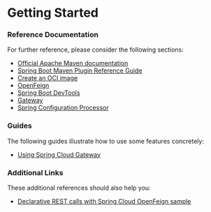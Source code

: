 # Getting Started

### Reference Documentation

For further reference, please consider the following sections:

* [Official Apache Maven documentation](https://maven.apache.org/guides/index.html)
* [Spring Boot Maven Plugin Reference Guide](https://docs.spring.io/spring-boot/docs/2.7.0/maven-plugin/reference/html/)
* [Create an OCI image](https://docs.spring.io/spring-boot/docs/2.7.0/maven-plugin/reference/html/#build-image)
* [OpenFeign](https://docs.spring.io/spring-cloud-openfeign/docs/current/reference/html/)
* [Spring Boot DevTools](https://docs.spring.io/spring-boot/docs/2.7.0/reference/htmlsingle/#using.devtools)
* [Gateway](https://docs.spring.io/spring-cloud-gateway/docs/current/reference/html/)
* [Spring Configuration Processor](https://docs.spring.io/spring-boot/docs/2.7.0/reference/htmlsingle/#appendix.configuration-metadata.annotation-processor)

### Guides

The following guides illustrate how to use some features concretely:

* [Using Spring Cloud Gateway](https://github.com/spring-cloud-samples/spring-cloud-gateway-sample)

### Additional Links

These additional references should also help you:

* [Declarative REST calls with Spring Cloud OpenFeign sample](https://github.com/spring-cloud-samples/feign-eureka)

